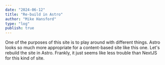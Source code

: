```yaml
---
date: "2024-06-12"
title: "Re-build in Astro"
author: "Mike Hansford"
type: "log"
publish: true
---
```

One of the purposes of this site is to play around with different things. Astro looks so much more appropriate for a content-based site like this one. Let's rebuild the site in Astro. Frankly, it just seems like less trouble than NextJS for this kind of site.